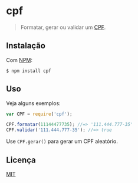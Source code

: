 # cpf

> Formatar, gerar ou validar um [CPF](https://pt.wikipedia.org/wiki/CPF).

## Instalação

Com [NPM](http://npmjs.com/):

```
$ npm install cpf
```

## Uso

Veja alguns exemplos:

```js
var CPF = require('cpf');

CPF.formatar(11144477735); //=> '111.444.777-35'
CPF.validar('111.444.777-35'); //=> true
```

Use `CPF.gerar()` para gerar um CPF aleatório.

## Licença

[MIT](http://theuves.mit-license.org/)
